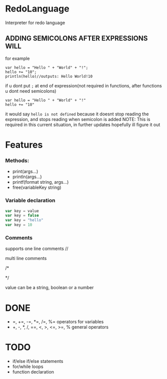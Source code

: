 # RedoLanguage
Interpreter for redo language
## ADDING SEMICOLONS AFTER EXPRESSIONS WILL
for example
```
var hello = "Hello " + "World" + "!";
hello += "10";
println(hello)//outputs: Hello World!10
```
if u dont put `;` at end of expression(not required in functions, after functions u dont need semicolons)
```
var hello = "Hello " + "World" + "!"
hello += "10"
```
it would say `hello is not defined` because it doesnt stop reading the expression, and stops reading when semicolon is added
NOTE: This is required in this current situation, in further updates hopefully ill figure it out





# Features
### Methods:

- print(args...)
- println(args...)
- printf(format string, args...)
- free(variableKey string)

### Variable declaration
```ts
var key = value
var key = false
var key = "hello"
var key = 10
```
### Comments
supports
one line comments //

multi line comments

/*

*/

value can be a string, boolean or a number
# DONE
- =, +=, -=, *=, /=, %= operators for variables
- +, -, *, /, ==, <, >, <=, >=, % general operators
# TODO

- if/else if/else statements
- for/while loops
- function declaration
